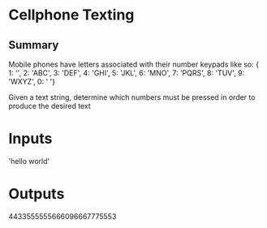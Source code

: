 # Cellphone Texting

## Summary

Mobile phones have letters associated with their number keypads like so:
{ 1: '', 2: 'ABC', 3: 'DEF',
4: 'GHI', 5: 'JKL', 6: 'MNO',
7: 'PQRS', 8: 'TUV', 9: 'WXYZ',
0: ' '}

Given a text string, determine which numbers must be pressed in order to produce the desired text

# Inputs
'hello world'

# Outputs
4433555555666096667775553


